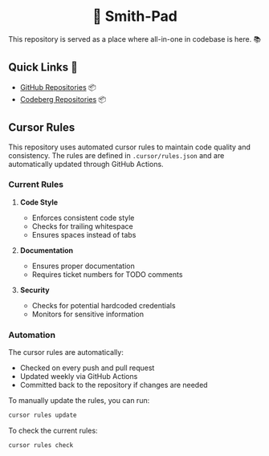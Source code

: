 # <center>🚀 Smith-Pad</center>

This repository is served as a place where all-in-one in codebase is here. 📚

## Quick Links 🔗

- [GitHub Repositories](https://github.com/smith-pad/) 📦
- [Codeberg Repositories](https://codeberg.org/smith-pad/) 📦

## Cursor Rules

This repository uses automated cursor rules to maintain code quality and consistency. The rules are defined in `.cursor/rules.json` and are automatically updated through GitHub Actions.

### Current Rules

1. **Code Style**
   - Enforces consistent code style
   - Checks for trailing whitespace
   - Ensures spaces instead of tabs

2. **Documentation**
   - Ensures proper documentation
   - Requires ticket numbers for TODO comments

3. **Security**
   - Checks for potential hardcoded credentials
   - Monitors for sensitive information

### Automation

The cursor rules are automatically:
- Checked on every push and pull request
- Updated weekly via GitHub Actions
- Committed back to the repository if changes are needed

To manually update the rules, you can run:
```bash
cursor rules update
```

To check the current rules:
```bash
cursor rules check
```